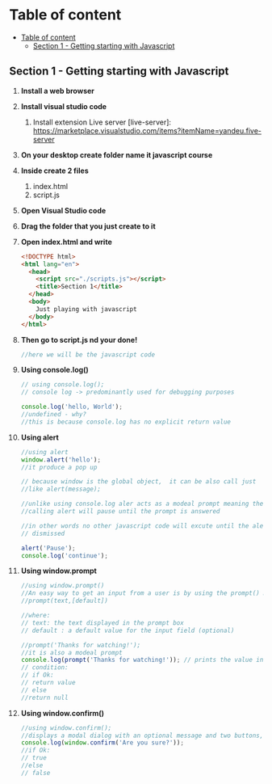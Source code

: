 # Table of content

- [Table of content](#table-of-content)
  - [Section 1 - Getting starting with Javascript](#section-1---getting-starting-with-javascript)

## Section 1 - Getting starting with Javascript

1. **Install a web browser**
2. **Install visual studio code**
   1. Install extension Live server [live-server]: <https://marketplace.visualstudio.com/items?itemName=yandeu.five-server>
3. **On your desktop create folder name it javascript course**
4. **Inside create 2 files**
   1. index.html
   2. script.js
5. **Open Visual Studio code**
6. **Drag the folder that you just create to it**
7. **Open index.html and write**

   ```html
   <!DOCTYPE html>
   <html lang="en">
     <head>
       <script src="./scripts.js"></script>
       <title>Section 1</title>
     </head>
     <body>
       Just playing with javascript
     </body>
   </html>
   ```

8. **Then go to script.js nd your done!**

   ```javascript
   //here we will be the javascript code
   ```

9. **Using console.log()**

   ```javascript
   // using console.log();
   // console log -> predominantly used for debugging purposes

   console.log('hello, World');
   //undefined - why?
   //this is because console.log has no explicit return value
   ```

10. **Using alert**

    ```javascript
    //using alert
    window.alert('hello');
    //it produce a pop up

    // because window is the global object,  it can be also call just
    //like alert(message);

    //unlike using console.log aler acts as a modeal prompt meaning the cade
    //calling alert will pause until the prompt is answered

    //in other words no other javascript code will excute until the alert is
    // dismissed

    alert('Pause');
    console.log('continue');
    ```

11. **Using window.prompt**

    ```javascript
    //using window.prompt()
    //An easy way to get an input from a user is by using the prompt() method
    //prompt(text,[default])

    //where:
    // text: the text displayed in the prompt box
    // default : a default value for the input field (optional)

    //prompt('Thanks for watching!');
    //it is also a modeal prompt
    console.log(prompt('Thanks for watching!')); // prints the value inserted by the user
    // condition:
    // if Ok:
    // return value
    // else
    //return null
    ```

12. **Using window.confirm()**

    ```javascript
    //using window.confirm();
    //displays a modal dialog with an optional message and two buttons, ok and cancel
    console.log(window.confirm('Are you sure?'));
    //if Ok:
    // true
    //else
    // false
    ```
